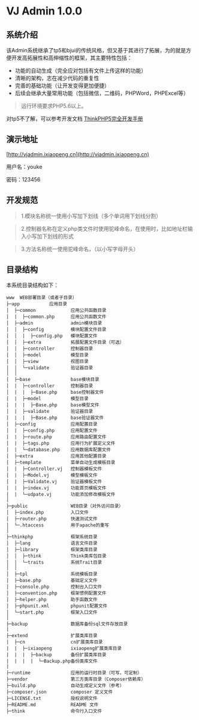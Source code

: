 VJ Admin 1.0.0
===============

## 系统介绍

该Admin系统继承了tp5和bjui的传统风格，但又基于其进行了拓展，为的就是方便开发高拓展性和高伸缩性的框架，其主要特性包括：

 + 功能的自动生成（完全应对包括有文件上传这样的功能）
 + 清晰的架构，志在减少代码的重复性
 + 完善的基础功能（让开发变得更加便捷）
 + 后续会继承大量常用功能（包括微信，二维码，PHPWord，PHPExcel等）

> 运行环境要求PHP5.6以上。

对tp5不了解，可以参考开发文档 [ThinkPHP5完全开发手册](http://www.kancloud.cn/manual/thinkphp5)

## 演示地址

[http://vjadmin.ixiaopeng.cn](http://vjadmin.ixiaopeng.cn)

用户名：youke

密码：123456

## 开发规范

> 1.模块名称统一使用小写加下划线（多个单词用下划线分割）

> 2.控制器名称在定义php类文件时使用驼峰命名，在使用时，比如地址栏输入小写加下划线的形式

> 3.方法名称统一使用驼峰命名，（以小写字母开头）

## 目录结构

本系统目录结构如下：
```
www  WEB部署目录（或者子目录）
├─app           应用目录
│  ├─common             应用公共函数目录
│  |  ├─common.php      应用公共函数文件
│  ├─admin              admin模块目录
│  │  ├─config          模块配置文件目录
│  │  |  ├─config.php   模块配置文件
│  │  ├─extra           拓展配置文件目录（可选）
│  │  ├─controller      控制器目录
│  │  ├─model           模型目录
│  │  ├─view            视图目录
│  │  └─validate        验证器目录
│  │
│  ├─base               base模块目录
│  |  ├─controller      控制器目录
│  |  |  ├─Base.php     base控制器文件
│  |  ├─model           模型目录
│  |  |  ├─Base.php     base模型文件
│  |  ├─validate        验证器目录
│  |  |  ├─Base.php     base验证器文件
│  ├─config             应用配置目录
│  |  ├─config.php      应用配置文件
│  |  ├─route.php       应用路由配置文件
│  |  ├─tags.php        应用行为扩展定义文件
│  |  └─database.php    应用数据库配置文件
│  ├─extra              应用其他配置目录
│  ├─template           菜单自动生成模板目录
│  |  ├─Controller.vj   控制器模板文件
│  |  ├─Model.vj        模型模板文件
│  |  ├─Validate.vj     验证器模板文件
│  |  ├─index.vj        功能首页模板文件
│  |  └─udpate.vj       功能添加修改模板文件
│
├─public                WEB目录（对外访问目录）
│  ├─index.php          入口文件
│  ├─router.php         快速测试文件
│  └─.htaccess          用于apache的重写
│
├─thinkphp              框架系统目录
│  ├─lang               语言文件目录
│  ├─library            框架类库目录
│  │  ├─think           Think类库包目录
│  │  └─traits          系统Trait目录
│  │
│  ├─tpl                系统模板目录
│  ├─base.php           基础定义文件
│  ├─console.php        控制台入口文件
│  ├─convention.php     框架惯例配置文件
│  ├─helper.php         助手函数文件
│  ├─phpunit.xml        phpunit配置文件
│  └─start.php          框架入口文件
│
├─backup                数据库备份sql文件存放目录
|
├─extend                扩展类库目录
|  ├─cn                 cn扩展类库目录
|  |  ├─ixiaopeng       ixiaopeng扩展类库目录
|  |  |  ├─backup       备份扩展类库目录
|  |  |  |  └─Backup.php备份类库文件
|
├─runtime               应用的运行时目录（可写，可定制）
├─vendor                第三方类库目录（Composer依赖库）
├─build.php             自动生成定义文件（参考）
├─composer.json         composer 定义文件
├─LICENSE.txt           授权说明文件
├─README.md             README 文件
├─think                 命令行入口文件
```
